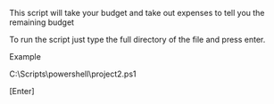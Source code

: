 This script will take your budget and take out expenses to tell you the remaining budget

To run the script just type the full directory of the file and press enter.

Example 

C:\Scripts\powershell\project2.ps1

[Enter]
